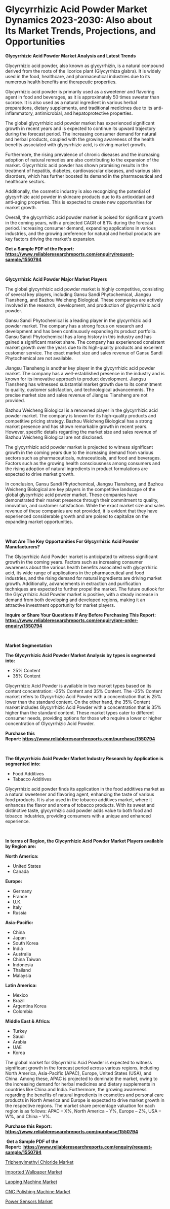 <p><h1>Glycyrrhizic Acid Powder Market Dynamics 2023-2030: Also about Its Market Trends, Projections, and Opportunities</h1></p><p><strong>Glycyrrhizic Acid Powder Market Analysis and Latest Trends</strong></p>
<p><p>Glycyrrhizic acid powder, also known as glycyrrhizin, is a natural compound derived from the roots of the licorice plant (Glycyrrhiza glabra). It is widely used in the food, healthcare, and pharmaceutical industries due to its numerous health benefits and therapeutic properties.</p><p>Glycyrrhizic acid powder is primarily used as a sweetener and flavoring agent in food and beverages, as it is approximately 50 times sweeter than sucrose. It is also used as a natural ingredient in various herbal preparations, dietary supplements, and traditional medicines due to its anti-inflammatory, antimicrobial, and hepatoprotective properties.</p><p>The global glycyrrhizic acid powder market has experienced significant growth in recent years and is expected to continue its upward trajectory during the forecast period. The increasing consumer demand for natural and herbal products, coupled with the growing awareness of the health benefits associated with glycyrrhizic acid, is driving market growth.</p><p>Furthermore, the rising prevalence of chronic diseases and the increasing adoption of natural remedies are also contributing to the expansion of the market. Glycyrrhizic acid powder has shown promising results in the treatment of hepatitis, diabetes, cardiovascular diseases, and various skin disorders, which has further boosted its demand in the pharmaceutical and healthcare sectors.</p><p>Additionally, the cosmetic industry is also recognizing the potential of glycyrrhizic acid powder in skincare products due to its antioxidant and anti-aging properties. This is expected to create new opportunities for market growth.</p><p>Overall, the glycyrrhizic acid powder market is poised for significant growth in the coming years, with a projected CAGR of 8.1% during the forecast period. Increasing consumer demand, expanding applications in various industries, and the growing preference for natural and herbal products are key factors driving the market's expansion.</p></p>
<p><strong>Get a Sample PDF of the Report:&nbsp; <a href="https://www.reliableresearchreports.com/enquiry/request-sample/1550794">https://www.reliableresearchreports.com/enquiry/request-sample/1550794</a></strong></p>
<p>&nbsp;</p>
<p><strong>Glycyrrhizic Acid Powder Major Market Players</strong></p>
<p><p>The global glycyrrhizic acid powder market is highly competitive, consisting of several key players, including Gansu Sandi Phytochemical, Jiangsu Tiansheng, and Bazhou Weicheng Biological. These companies are actively involved in the research, development, and production of glycyrrhizic acid powder.</p><p>Gansu Sandi Phytochemical is a leading player in the glycyrrhizic acid powder market. The company has a strong focus on research and development and has been continuously expanding its product portfolio. Gansu Sandi Phytochemical has a long history in this industry and has gained a significant market share. The company has experienced consistent market growth over the years due to its high-quality products and excellent customer service. The exact market size and sales revenue of Gansu Sandi Phytochemical are not available.</p><p>Jiangsu Tiansheng is another key player in the glycyrrhizic acid powder market. The company has a well-established presence in the industry and is known for its innovative approach to product development. Jiangsu Tiansheng has witnessed substantial market growth due to its commitment to quality, customer satisfaction, and technological advancements. The precise market size and sales revenue of Jiangsu Tiansheng are not provided.</p><p>Bazhou Weicheng Biological is a renowned player in the glycyrrhizic acid powder market. The company is known for its high-quality products and competitive pricing strategy. Bazhou Weicheng Biological has a strong market presence and has shown remarkable growth in recent years. However, specific details regarding the market size and sales revenue of Bazhou Weicheng Biological are not disclosed.</p><p>The glycyrrhizic acid powder market is projected to witness significant growth in the coming years due to the increasing demand from various sectors such as pharmaceuticals, nutraceuticals, and food and beverages. Factors such as the growing health consciousness among consumers and the rising adoption of natural ingredients in product formulations are expected to drive market growth.</p><p>In conclusion, Gansu Sandi Phytochemical, Jiangsu Tiansheng, and Bazhou Weicheng Biological are key players in the competitive landscape of the global glycyrrhizic acid powder market. These companies have demonstrated their market presence through their commitment to quality, innovation, and customer satisfaction. While the exact market size and sales revenue of these companies are not provided, it is evident that they have experienced considerable growth and are poised to capitalize on the expanding market opportunities.</p></p>
<p>&nbsp;</p>
<p><strong>What Are The Key Opportunities For Glycyrrhizic Acid Powder Manufacturers?</strong></p>
<p><p>The Glycyrrhizic Acid Powder market is anticipated to witness significant growth in the coming years. Factors such as increasing consumer awareness about the various health benefits associated with glycyrrhizic acid, its wide range of applications in the pharmaceutical and food industries, and the rising demand for natural ingredients are driving market growth. Additionally, advancements in extraction and purification techniques are expected to further propel the market. The future outlook for the Glycyrrhizic Acid Powder market is positive, with a steady increase in demand from both developing and developed regions, making it an attractive investment opportunity for market players.</p></p>
<p><strong>Inquire or Share Your Questions If Any Before Purchasing This Report: <a href="https://www.reliableresearchreports.com/enquiry/pre-order-enquiry/1550794">https://www.reliableresearchreports.com/enquiry/pre-order-enquiry/1550794</a></strong></p>
<p>&nbsp;</p>
<p><strong>Market Segmentation</strong></p>
<p><strong>The Glycyrrhizic Acid Powder Market Analysis by types is segmented into:</strong></p>
<p><ul><li>25% Content</li><li>35% Content</li></ul></p>
<p><p>Glycyrrhizic Acid Powder is available in two market types based on its content concentration: -25% Content and 35% Content. The -25% Content market refers to Glycyrrhizic Acid Powder with a concentration that is 25% lower than the standard content. On the other hand, the 35% Content market includes Glycyrrhizic Acid Powder with a concentration that is 35% higher than the standard content. These market types cater to different consumer needs, providing options for those who require a lower or higher concentration of Glycyrrhizic Acid Powder.</p></p>
<p><strong>Purchase this Report:&nbsp;<a href="https://www.reliableresearchreports.com/purchase/1550794">https://www.reliableresearchreports.com/purchase/1550794</a></strong></p>
<p>&nbsp;</p>
<p><strong>The Glycyrrhizic Acid Powder Market Industry Research by Application is segmented into:</strong></p>
<p><ul><li>Food Additives</li><li>Tabacco Additives</li></ul></p>
<p><p>Glycyrrhizic acid powder finds its application in the food additives market as a natural sweetener and flavoring agent, enhancing the taste of various food products. It is also used in the tobacco additives market, where it enhances the flavor and aroma of tobacco products. With its sweet and distinctive taste, glycyrrhizic acid powder adds value to both food and tobacco industries, providing consumers with a unique and enhanced experience.</p></p>
<p>&nbsp;</p>
<p><strong>In terms of Region, the Glycyrrhizic Acid Powder Market Players available by Region are:</strong></p>
<p>
    <p> <strong> North America: </strong>
        <ul>
            <li>United States</li>
            <li>Canada</li>
        </ul>
        </p> 
    <p> <strong> Europe: </strong>
        <ul>
            <li>Germany</li>
            <li>France</li>
            <li>U.K.</li>
            <li>Italy</li>
            <li>Russia</li>
        </ul>
        </p> 
    <p> <strong> Asia-Pacific: </strong>
        <ul>
            <li>China</li>
            <li>Japan</li>
            <li>South Korea</li>
            <li>India</li>
            <li>Australia</li>
            <li>China Taiwan</li>
            <li>Indonesia</li>
            <li>Thailand</li>
            <li>Malaysia</li>
        </ul>
        </p> 
    <p> <strong> Latin America: </strong>
        <ul>
            <li>Mexico</li>
            <li>Brazil</li>
            <li>Argentina Korea</li>
            <li>Colombia</li>
        </ul>
        </p> 
    <p> <strong> Middle East & Africa: </strong>
        <ul>
            <li>Turkey</li>
            <li>Saudi</li>
            <li>Arabia</li>
            <li>UAE</li>
            <li>Korea</li>
        </ul>
    </p>
    </p>
<p><p>The global market for Glycyrrhizic Acid Powder is expected to witness significant growth in the forecast period across various regions, including North America, Asia-Pacific (APAC), Europe, United States (USA), and China. Among these, APAC is projected to dominate the market, owing to the increasing demand for herbal medicines and dietary supplements in countries like China and India. Furthermore, the growing awareness regarding the benefits of natural ingredients in cosmetics and personal care products in North America and Europe is expected to drive market growth in the respective regions. The market share percentage valuation for each region is as follows: APAC – X%, North America – Y%, Europe – Z%, USA – W%, and China – V%.</p></p>
<p><strong>Purchase this Report: <a href="https://www.reliableresearchreports.com/purchase/1550794">https://www.reliableresearchreports.com/purchase/1550794</a></strong></p>
<p>&nbsp;<strong>Get a Sample PDF of the Report:&nbsp;&nbsp;<a href="https://www.reliableresearchreports.com/enquiry/request-sample/1550794">https://www.reliableresearchreports.com/enquiry/request-sample/1550794</a></strong></p>
<p><strong></strong></p>
<p><p><a href="https://github.com/NorbertYates/Market-Research-Report-List-2/blob/main/triphenylmethyl-chloride-market.md">Triphenylmethyl Chloride Market</a></p><p><a href="https://github.com/RoccoManning/Market-Research-Report-List-2/blob/main/imported-wallpaper-market.md">Imported Wallpaper Market</a></p><p><a href="https://medium.com/@darianswift1922/lapping-machine-market-size-reveals-the-best-marketing-channels-in-global-industry-14424e127081">Lapping Machine Market</a></p><p><a href="https://medium.com/@myrtleebert1913/cnc-polishing-machine-nbsp-market-focuses-on-market-share-size-and-projected-forecast-till-2030-c03df508bf18">CNC Polishing Machine Market</a></p><p><a href="https://medium.com/@zolajenkins1966/power-sensors-nbsp-market-focuses-on-market-share-size-and-projected-forecast-till-2030-9ea10a377e74">Power Sensors Market</a></p></p>